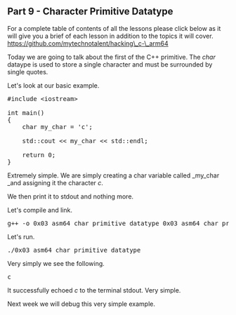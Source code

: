 ## Part 9 - Character Primitive Datatype

For a complete table of contents of all the lessons please click below as it will give you a brief of each lesson in addition to the topics it will cover. https://github.com/mytechnotalent/hacking\_c-\_arm64

Today we are going to talk about the first of the C++ primitive. The _char_ dataype is used to store a single character and must be surrounded by single quotes.

Let's look at our basic example.

<pre spellcheck="false">#include &lt;iostream&gt;

int main()
{
    char my_char = 'c';

    std::cout &lt;&lt; my_char &lt;&lt; std::endl;

    return 0;
}
</pre>

Extremely simple. We are simply creating a char variable called _my\_char _and assigning it the character _c_.

We then print it to stdout and nothing more.

Let's compile and link.

<pre spellcheck="false">g++ -o 0x03_asm64_char_primitive_datatype 0x03_asm64_char_primitive_datatype.cpp
</pre>

Let's run.

<pre spellcheck="false">./0x03_asm64_char_primitive_datatype
</pre>

Very simply we see the following.

<pre spellcheck="false">c
</pre>

It successfully echoed _c_ to the terminal stdout. Very simple.

Next week we will debug this very simple example.